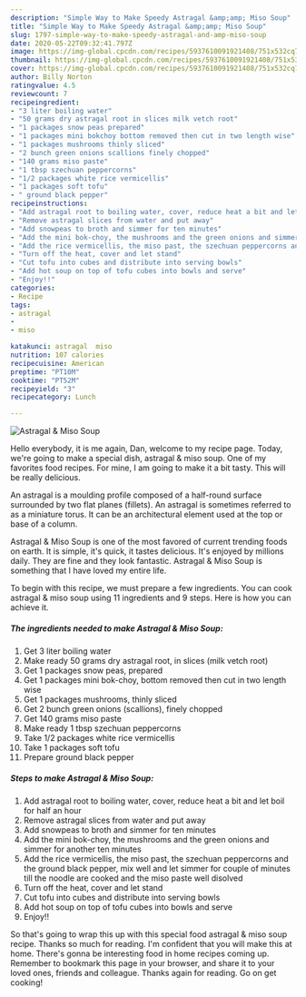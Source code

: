 ```yaml
---
description: "Simple Way to Make Speedy Astragal &amp;amp; Miso Soup"
title: "Simple Way to Make Speedy Astragal &amp;amp; Miso Soup"
slug: 1797-simple-way-to-make-speedy-astragal-and-amp-miso-soup
date: 2020-05-22T09:32:41.797Z
image: https://img-global.cpcdn.com/recipes/5937610091921408/751x532cq70/astragal-miso-soup-recipe-main-photo.jpg
thumbnail: https://img-global.cpcdn.com/recipes/5937610091921408/751x532cq70/astragal-miso-soup-recipe-main-photo.jpg
cover: https://img-global.cpcdn.com/recipes/5937610091921408/751x532cq70/astragal-miso-soup-recipe-main-photo.jpg
author: Billy Norton
ratingvalue: 4.5
reviewcount: 7
recipeingredient:
- "3 liter boiling water"
- "50 grams dry astragal root in slices milk vetch root"
- "1 packages snow peas prepared"
- "1 packages mini bokchoy bottom removed then cut in two length wise"
- "1 packages mushrooms thinly sliced"
- "2 bunch green onions scallions finely chopped"
- "140 grams miso paste"
- "1 tbsp szechuan peppercorns"
- "1/2 packages white rice vermicellis"
- "1 packages soft tofu"
- " ground black pepper"
recipeinstructions:
- "Add astragal root to boiling water, cover, reduce heat a bit and let boil for half an hour"
- "Remove astragal slices from water and put away"
- "Add snowpeas to broth and simmer for ten minutes"
- "Add the mini bok-choy, the mushrooms and the green onions and simmer for another ten minutes"
- "Add the rice vermicellis, the miso past, the szechuan peppercorns and the ground black pepper, mix well and let simmer for couple of minutes till the noodle are cooked and the miso paste well disolved"
- "Turn off the heat, cover and let stand"
- "Cut tofu into cubes and distribute into serving bowls"
- "Add hot soup on top of tofu cubes into bowls and serve"
- "Enjoy!!"
categories:
- Recipe
tags:
- astragal
- 
- miso

katakunci: astragal  miso 
nutrition: 107 calories
recipecuisine: American
preptime: "PT10M"
cooktime: "PT52M"
recipeyield: "3"
recipecategory: Lunch

---
```



![Astragal &amp; Miso Soup](https://img-global.cpcdn.com/recipes/5937610091921408/751x532cq70/astragal-miso-soup-recipe-main-photo.jpg)

Hello everybody, it is me again, Dan, welcome to my recipe page. Today, we're going to make a special dish, astragal &amp; miso soup. One of my favorites food recipes. For mine, I am going to make it a bit tasty. This will be really delicious.

An astragal is a moulding profile composed of a half-round surface surrounded by two flat planes (fillets). An astragal is sometimes referred to as a miniature torus. It can be an architectural element used at the top or base of a column.

Astragal &amp; Miso Soup is one of the most favored of current trending foods on earth. It is simple, it's quick, it tastes delicious. It's enjoyed by millions daily. They are fine and they look fantastic. Astragal &amp; Miso Soup is something that I have loved my entire life.


To begin with this recipe, we must prepare a few ingredients. You can cook astragal &amp; miso soup using 11 ingredients and 9 steps. Here is how you can achieve it.

<!--inarticleads1-->

##### The ingredients needed to make Astragal &amp; Miso Soup:

1. Get 3 liter boiling water
1. Make ready 50 grams dry astragal root, in slices (milk vetch root)
1. Get 1 packages snow peas, prepared
1. Get 1 packages mini bok-choy, bottom removed then cut in two length wise
1. Get 1 packages mushrooms, thinly sliced
1. Get 2 bunch green onions (scallions), finely chopped
1. Get 140 grams miso paste
1. Make ready 1 tbsp szechuan peppercorns
1. Take 1/2 packages white rice vermicellis
1. Take 1 packages soft tofu
1. Prepare  ground black pepper




<!--inarticleads2-->

##### Steps to make Astragal &amp; Miso Soup:

1. Add astragal root to boiling water, cover, reduce heat a bit and let boil for half an hour
1. Remove astragal slices from water and put away
1. Add snowpeas to broth and simmer for ten minutes
1. Add the mini bok-choy, the mushrooms and the green onions and simmer for another ten minutes
1. Add the rice vermicellis, the miso past, the szechuan peppercorns and the ground black pepper, mix well and let simmer for couple of minutes till the noodle are cooked and the miso paste well disolved
1. Turn off the heat, cover and let stand
1. Cut tofu into cubes and distribute into serving bowls
1. Add hot soup on top of tofu cubes into bowls and serve
1. Enjoy!!




So that's going to wrap this up with this special food astragal &amp; miso soup recipe. Thanks so much for reading. I'm confident that you will make this at home. There's gonna be interesting food in home recipes coming up. Remember to bookmark this page in your browser, and share it to your loved ones, friends and colleague. Thanks again for reading. Go on get cooking!
